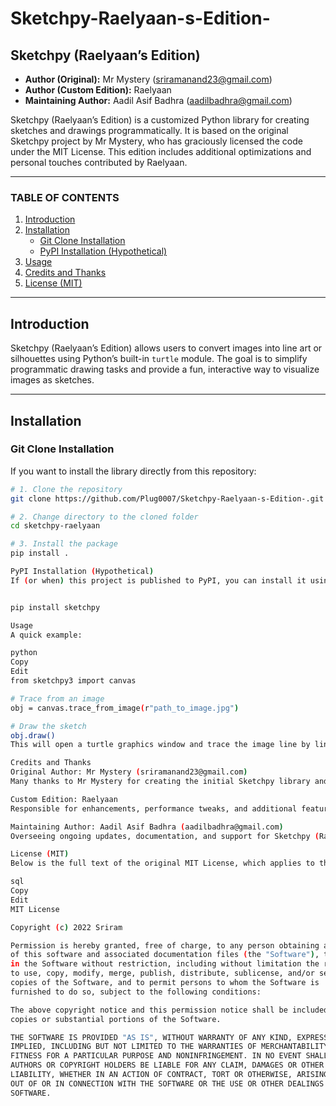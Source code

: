 # Sketchpy-Raelyaan-s-Edition-

## Sketchpy (Raelyaan’s Edition)

- **Author (Original):** Mr Mystery (sriramanand23@gmail.com)  
- **Author (Custom Edition):** Raelyaan  
- **Maintaining Author:** Aadil Asif Badhra (aadilbadhra@gmail.com)

Sketchpy (Raelyaan’s Edition) is a customized Python library for creating sketches and drawings programmatically. It is based on the original Sketchpy project by Mr Mystery, who has graciously licensed the code under the MIT License. This edition includes additional optimizations and personal touches contributed by Raelyaan.

---

### TABLE OF CONTENTS

1. [Introduction](#introduction)  
2. [Installation](#installation)  
   - [Git Clone Installation](#git-clone-installation)  
   - [PyPI Installation (Hypothetical)](#pypi-installation-hypothetical)  
3. [Usage](#usage)  
4. [Credits and Thanks](#credits-and-thanks)  
5. [License (MIT)](#license-mit)

---

## Introduction

Sketchpy (Raelyaan’s Edition) allows users to convert images into line art or silhouettes using Python’s built-in `turtle` module. The goal is to simplify programmatic drawing tasks and provide a fun, interactive way to visualize images as sketches.

---

## Installation

### Git Clone Installation

If you want to install the library directly from this repository:

```bash
# 1. Clone the repository
git clone https://github.com/Plug0007/Sketchpy-Raelyaan-s-Edition-.git

# 2. Change directory to the cloned folder
cd sketchpy-raelyaan

# 3. Install the package
pip install .

PyPI Installation (Hypothetical)
If (or when) this project is published to PyPI, you can install it using:


pip install sketchpy

Usage
A quick example:

python
Copy
Edit
from sketchpy3 import canvas

# Trace from an image
obj = canvas.trace_from_image(r"path_to_image.jpg")

# Draw the sketch
obj.draw()
This will open a turtle graphics window and trace the image line by line.

Credits and Thanks
Original Author: Mr Mystery (sriramanand23@gmail.com)
Many thanks to Mr Mystery for creating the initial Sketchpy library and sharing it under the MIT License.

Custom Edition: Raelyaan
Responsible for enhancements, performance tweaks, and additional features in this edition.

Maintaining Author: Aadil Asif Badhra (aadilbadhra@gmail.com)
Overseeing ongoing updates, documentation, and support for Sketchpy (Raelyaan’s Edition).

License (MIT)
Below is the full text of the original MIT License, which applies to this project:

sql
Copy
Edit
MIT License

Copyright (c) 2022 Sriram

Permission is hereby granted, free of charge, to any person obtaining a copy
of this software and associated documentation files (the "Software"), to deal
in the Software without restriction, including without limitation the rights
to use, copy, modify, merge, publish, distribute, sublicense, and/or sell
copies of the Software, and to permit persons to whom the Software is
furnished to do so, subject to the following conditions:

The above copyright notice and this permission notice shall be included in all
copies or substantial portions of the Software.

THE SOFTWARE IS PROVIDED "AS IS", WITHOUT WARRANTY OF ANY KIND, EXPRESS OR
IMPLIED, INCLUDING BUT NOT LIMITED TO THE WARRANTIES OF MERCHANTABILITY,
FITNESS FOR A PARTICULAR PURPOSE AND NONINFRINGEMENT. IN NO EVENT SHALL THE
AUTHORS OR COPYRIGHT HOLDERS BE LIABLE FOR ANY CLAIM, DAMAGES OR OTHER
LIABILITY, WHETHER IN AN ACTION OF CONTRACT, TORT OR OTHERWISE, ARISING FROM,
OUT OF OR IN CONNECTION WITH THE SOFTWARE OR THE USE OR OTHER DEALINGS IN THE
SOFTWARE.

